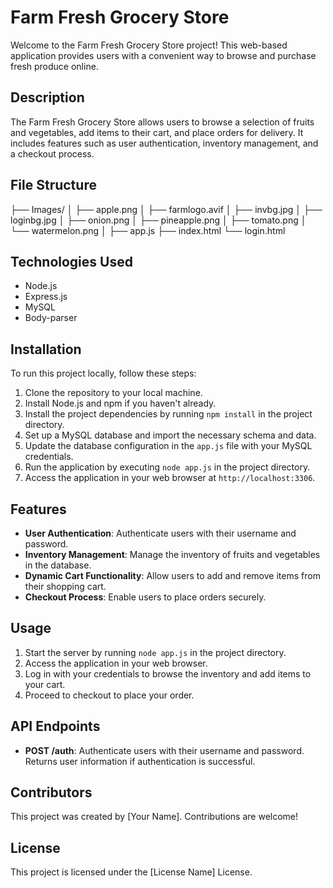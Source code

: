# Farm Fresh Grocery Store

Welcome to the Farm Fresh Grocery Store project! This web-based application provides users with a convenient way to browse and purchase fresh produce online.

## Description

The Farm Fresh Grocery Store allows users to browse a selection of fruits and vegetables, add items to their cart, and place orders for delivery. It includes features such as user authentication, inventory management, and a checkout process.

## File Structure


├── Images/ 
│ ├── apple.png
│ ├── farmlogo.avif
│ ├── invbg.jpg
│ ├── loginbg.jpg
│ ├── onion.png
│ ├── pineapple.png
│ ├── tomato.png
│ └── watermelon.png
│
├── app.js
├── index.html
└── login.html


## Technologies Used

- Node.js
- Express.js
- MySQL
- Body-parser

## Installation

To run this project locally, follow these steps:

1. Clone the repository to your local machine.
2. Install Node.js and npm if you haven't already.
3. Install the project dependencies by running `npm install` in the project directory.
4. Set up a MySQL database and import the necessary schema and data.
5. Update the database configuration in the `app.js` file with your MySQL credentials.
6. Run the application by executing `node app.js` in the project directory.
7. Access the application in your web browser at `http://localhost:3306`.

## Features

- **User Authentication**: Authenticate users with their username and password.
- **Inventory Management**: Manage the inventory of fruits and vegetables in the database.
- **Dynamic Cart Functionality**: Allow users to add and remove items from their shopping cart.
- **Checkout Process**: Enable users to place orders securely.

## Usage

1. Start the server by running `node app.js` in the project directory.
2. Access the application in your web browser.
3. Log in with your credentials to browse the inventory and add items to your cart.
4. Proceed to checkout to place your order.

## API Endpoints

- **POST /auth**: Authenticate users with their username and password. Returns user information if authentication is successful.

## Contributors

This project was created by [Your Name]. Contributions are welcome!

## License

This project is licensed under the [License Name] License.
